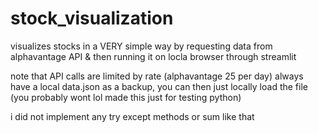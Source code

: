 # stock_visualization

visualizes stocks in a VERY simple way by requesting data from alphavantage API
& then running it on locla browser through streamlit

note that API calls are limited by rate (alphavantage 25 per day)
always have a local data.json as a backup, you can then just locally load the file
(you probably wont lol made this just for testing python)

i did not implement any try except methods or sum like that